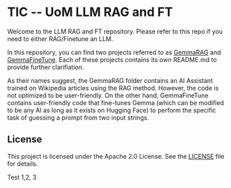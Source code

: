 # TIC -- UoM LLM RAG and FT

Welcome to the LLM RAG and FT repository. Please refer to this repo if you need to either RAG/Finetune an LLM.

In this repository, you can find two projects referred to as [GemmaRAG](https://github.com/Turing-Innovation-Catalyst-Collab/TIC--UoM--LLM-RAG-FT/tree/initialCommit/GemmaRAG) and [GemmaFineTune](https://github.com/Turing-Innovation-Catalyst-Collab/TIC--UoM--LLM-RAG-FT/tree/initialCommit/GemmaFineTune). Each of these projects contains its own README.md to provide further clarifiation.

As their names suggest, the GemmaRAG folder contains an AI Assistant trained on Wikipedia articles using the RAG method. However, the code is not optimized to be user-friendly. On the other hand, GemmaFineTune contains user-friendly code that fine-tunes Gemma (which can be modified to be any AI as long as it exists on Hugging Face) to perform the specific task of guessing a prompt from two input strings.

## License

This project is licensed under the Apache 2.0 License. See the [LICENSE](https://www.apache.org/licenses/LICENSE-2.0) file for details.


Test 1,2, 3
